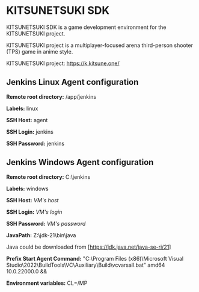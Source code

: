 KITSUNETSUKI SDK
================

KITSUNETSUKI SDK is a game development environment for the KITSUNETSUKI project.

KITSUNETSUKI project is a multiplayer-focused arena
third-person shooter (TPS) game in anime style.

KITSUNETSUKI project: https://k.kitsune.one/


Jenkins Linux Agent configuration
---------------------------------

**Remote root directory:** /app/jenkins

**Labels:** linux

**SSH Host:** agent

**SSH Login:** jenkins

**SSH Password:** jenkins


Jenkins Windows Agent configuration
-----------------------------------

**Remote root directory:** C:\jenkins

**Labels:** windows

**SSH Host:** _VM's host_

**SSH Login:** _VM's login_

**SSH Password:** _VM's password_

**JavaPath:** Z:\jdk-21\bin\java

Java could be downloaded from [https://jdk.java.net/java-se-ri/21]

**Prefix Start Agent Command:** "C:\Program Files (x86)\Microsoft Visual Studio\2022\BuildTools\VC\Auxiliary\Build\vcvarsall.bat" amd64 10.0.22000.0 &&

**Environment variables:** CL=/MP
